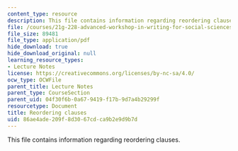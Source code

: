 ```yaml
---
content_type: resource
description: This file contains information regarding reordering clauses.
file: /courses/21g-228-advanced-workshop-in-writing-for-social-sciences-and-architecture-els-spring-2007/86ae4ade209f8d3067cdca9b2e9d9b7d_MIT21G.228S07_modifiers.pdf
file_size: 89481
file_type: application/pdf
hide_download: true
hide_download_original: null
learning_resource_types:
- Lecture Notes
license: https://creativecommons.org/licenses/by-nc-sa/4.0/
ocw_type: OCWFile
parent_title: Lecture Notes
parent_type: CourseSection
parent_uid: 04f30f6b-0a67-9419-f17b-9d7a4b29299f
resourcetype: Document
title: Reordering clauses
uid: 86ae4ade-209f-8d30-67cd-ca9b2e9d9b7d
---
```

This file contains information regarding reordering clauses.